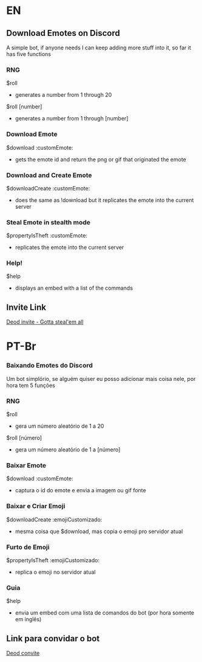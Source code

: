 # EN

## Download Emotes on Discord

A simple bot, if anyone needs I can keep adding more stuff into it, so far it has five functions

### RNG
$roll
- generates a number from 1 through 20

$roll [number]
- generates a number from 1 through [number]

### Download Emote
$download :customEmote\:
- gets the emote id and return the png or gif that originated the emote

### Download and Create Emote

$downloadCreate :customEmote\:
- does the same as !download but it replicates the emote into the current server

### Steal Emote in stealth mode

$propertyIsTheft :customEmote\:
- replicates the emote into the current server

### Help!

$help
- displays an embed with a list of the commands


## Invite Link
[Deod invite - Gotta steal'em all](https://discord.com/api/oauth2/authorize?client_id=968280354446270464&scope=bot&permissions=9621800553472)

# PT-Br

### Baixando Emotes do Discord

Um bot simplório, se alguém quiser eu posso adicionar mais coisa nele, por hora tem 5 funções

### RNG
$roll
- gera um número aleatório de 1 a 20

$roll [número]
- gera um número aleatório de 1 a [número]

### Baixar Emote
$download :customEmote\:
- captura o id do emote e envia a imagem ou gif fonte

### Baixar e Criar Emoji

$downloadCreate :emojiCustomizado\:
- mesma coisa que $download, mas copia o emoji pro servidor atual

### Furto de Emoji

$propertyIsTheft :emojiCustomizado\:
- replica o emoji no servidor atual

### Guia

$help
- envia um embed com uma lista de comandos do bot (por hora somente em inglês)

## Link para convidar o bot
[Deod convite](https://discord.com/api/oauth2/authorize?client_id=968280354446270464&scope=bot&permissions=9621800553472)

